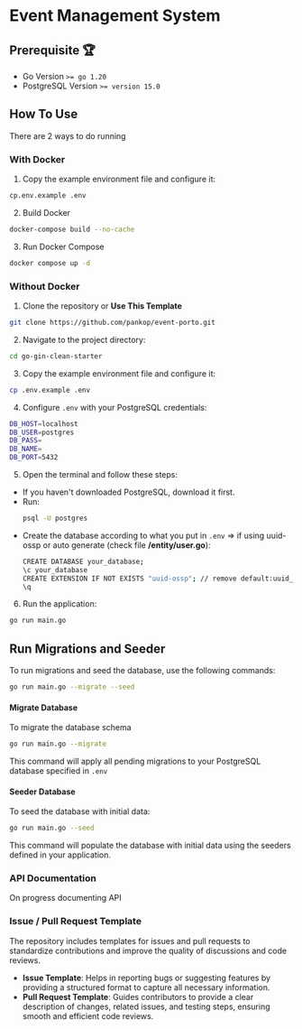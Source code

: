 # Event Management System

## Prerequisite 🏆
- Go Version `>= go 1.20`
- PostgreSQL Version `>= version 15.0`

## How To Use
There are 2 ways to do running
### With Docker
1. Copy the example environment file and configure it:
  ```bash
  cp.env.example .env
  ```
2. Build Docker
  ```bash
  docker-compose build --no-cache
  ```
3. Run Docker Compose
  ```bash
  docker compose up -d
  ```

### Without Docker
1. Clone the repository or **Use This Template**
  ```bash
  git clone https://github.com/pankop/event-porto.git
  ```
2. Navigate to the project directory:
  ```bash
  cd go-gin-clean-starter
  ```
3. Copy the example environment file and configure it:
  ```bash
  cp .env.example .env
  ```
4. Configure `.env` with your PostgreSQL credentials:
  ```bash
  DB_HOST=localhost
  DB_USER=postgres
  DB_PASS=
  DB_NAME=
  DB_PORT=5432
  ```
5. Open the terminal and follow these steps:
  - If you haven't downloaded PostgreSQL, download it first.
  - Run:
    ```bash
    psql -U postgres
    ```
  - Create the database according to what you put in `.env` => if using uuid-ossp or auto generate (check file **/entity/user.go**):
    ```bash
    CREATE DATABASE your_database;
    \c your_database
    CREATE EXTENSION IF NOT EXISTS "uuid-ossp"; // remove default:uuid_generate_v4() if you not use you can uncomment code in user_entity.go
    \q
    ```
6. Run the application:
  ```bash
  go run main.go
  ```

## Run Migrations and Seeder
To run migrations and seed the database, use the following commands:

```bash
go run main.go --migrate --seed
```

#### Migrate Database
To migrate the database schema
```bash
go run main.go --migrate
```
This command will apply all pending migrations to your PostgreSQL database specified in `.env`

#### Seeder Database
To seed the database with initial data:
```bash
go run main.go --seed
```
This command will populate the database with initial data using the seeders defined in your application.


### API Documentation
On progress documenting API

### Issue / Pull Request Template

The repository includes templates for issues and pull requests to standardize contributions and improve the quality of discussions and code reviews.

- **Issue Template**: Helps in reporting bugs or suggesting features by providing a structured format to capture all necessary information.
- **Pull Request Template**: Guides contributors to provide a clear description of changes, related issues, and testing steps, ensuring smooth and efficient code reviews.
